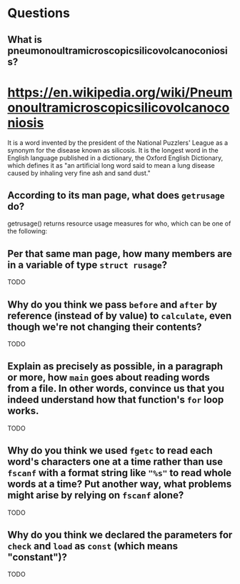 # Questions

## What is pneumonoultramicroscopicsilicovolcanoconiosis?
# https://en.wikipedia.org/wiki/Pneumonoultramicroscopicsilicovolcanoconiosis
It is a word invented by the president of the National Puzzlers' League as a synonym for the disease known as silicosis. It is the longest word in the English language published in a dictionary, the Oxford English Dictionary, which defines it as "an artificial long word said to mean a lung disease caused by inhaling very fine ash and sand dust."
## According to its man page, what does `getrusage` do?

getrusage() returns resource usage measures for who, which can be one of the following:

## Per that same man page, how many members are in a variable of type `struct rusage`?

TODO

## Why do you think we pass `before` and `after` by reference (instead of by value) to `calculate`, even though we're not changing their contents?

TODO

## Explain as precisely as possible, in a paragraph or more, how `main` goes about reading words from a file. In other words, convince us that you indeed understand how that function's `for` loop works.

TODO

## Why do you think we used `fgetc` to read each word's characters one at a time rather than use `fscanf` with a format string like `"%s"` to read whole words at a time? Put another way, what problems might arise by relying on `fscanf` alone?

TODO

## Why do you think we declared the parameters for `check` and `load` as `const` (which means "constant")?

TODO
